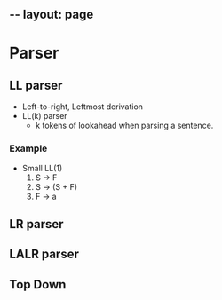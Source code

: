 --
layout: page
---

# Parser

## LL parser

* Left-to-right, Leftmost derivation
* LL(k) parser
    * k tokens of lookahead when parsing a sentence.

### Example

* Small LL(1)
    1. S -> F
    2. S -> (S + F)
    3. F -> a

## LR parser

## LALR parser

## Top Down
